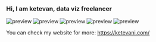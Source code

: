 ### Hi, I am ketevan, data viz freelancer

![preview](https://user-images.githubusercontent.com/82092035/134229542-58f0bca8-775f-4e44-b31d-78917214a672.gif)
![preview](https://user-images.githubusercontent.com/82092035/134229614-8ce0a750-a2b7-4e73-8722-dfe16a819bcb.gif)
![preview](https://user-images.githubusercontent.com/82092035/134229652-805228d6-0286-412a-8345-f24eebf573be.gif)
![preview](https://user-images.githubusercontent.com/82092035/134229742-11717a62-7165-42e0-b28e-7c1fb0a03927.gif)
![preview](https://user-images.githubusercontent.com/82092035/134229776-05a3c0a7-4178-41f8-9560-e48085f44a52.gif)

You can check my website for more: https://ketevani.com/
<!--
**KetiBochorishvili/KetiBochorishvili** is a ✨ _special_ ✨ repository because its `README.md` (this file) appears on your GitHub profile.

Here are some ideas to get you started:

- 🔭 I’m currently working on ...
- 🌱 I’m currently learning ...
- 👯 I’m looking to collaborate on ...![preview](https://user-images.githubusercontent.com/82092035/134229475-db131388-748c-425d-bd50-03aed915e203.gif

- 🤔 I’m looking for help with ...
- 💬 Ask me about ...
- 📫 How to reach me: ...
- 😄 Pronouns: ...
- ⚡ Fun fact: ...
-->
